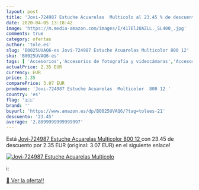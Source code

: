 ```yaml
---
layout: post
title: 'Jovi-724987 Estuche Acuarelas  Multicolo al 23.45 % de descuento'
date: 2020-04-05 13:18:42
image: 'https://m.media-amazon.com/images/I/417ElJUAZLL._SL400_.jpg'
comments: true
category: ofertas
author: 'tole.es'
slug: 'B0025UVAQ6-es Jovi-724987 Estuche Acuarelas Multicolor 800 12'
sku: 'B0025UVAQ6-es'
tags: [ 'Accesorios','Accesorios de fotografía y videocámaras','Accesorios para portátiles y netbooks','Bolsas y fundas para cámaras compactas','Bolsas y fundas para cámaras digitales','Bolsas y fundas para cámaras,  videocámaras y prismáticos','Bolsas y fundas para portátiles y netbooks','Electrónica','Fotografía y videocámaras','Informática','Mochilas para portátiles y netbooks','acuarelas', ]
actualPrice: 2.35 EUR
currency: EUR
price: 2.35
comparePrice: 3.07 EUR
prodname: 'Jovi-724987 Estuche Acuarelas  Multicolor  800 12 '
country: 'es'
flag: '🇪🇸'
brand: ''
buyurl: 'https://www.amazon.es/dp/B0025UVAQ6/?tag=tolees-21'
descuento: '23.45'
average: '2.8899999999999997'
---
```


Está [Jovi-724987 Estuche Acuarelas  Multicolor  800 12 ](https://www.amazon.es/dp/B0025UVAQ6/?tag=tolees-21) con 23.45 de descuento por 2.35 EUR (original: 3.07 EUR) en el siguiente enlace!

[![Jovi-724987 Estuche Acuarelas  Multicolo](https://m.media-amazon.com/images/I/417ElJUAZLL._SL400_.jpg)](https://www.amazon.es/dp/B0025UVAQ6/?tag=tolees-21)

ℹ️:


[🛒 Ver la oferta!!](https://www.amazon.es/dp/B0025UVAQ6/?tag=tolees-21)
